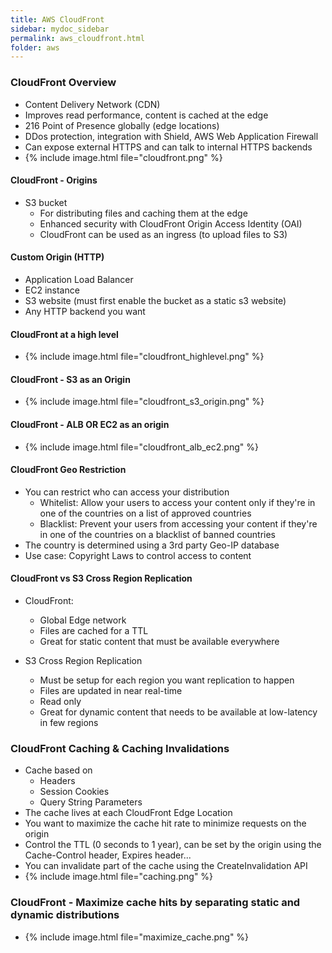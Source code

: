 ```yaml
---
title: AWS CloudFront
sidebar: mydoc_sidebar
permalink: aws_cloudfront.html
folder: aws
---
```


### CloudFront Overview
- Content Delivery Network (CDN)
- Improves read performance, content is cached at the edge
- 216 Point of Presence globally (edge locations)
- DDos protection, integration with Shield, AWS Web Application Firewall
- Can expose external HTTPS and can talk to internal HTTPS backends
- {% include image.html file="cloudfront.png" %}

#### CloudFront - Origins
- S3 bucket
  - For distributing files and caching them at the edge
  - Enhanced security with CloudFront Origin Access Identity (OAI)
  - CloudFront can be used as an ingress (to upload files to S3)

#### Custom Origin (HTTP)
  - Application Load Balancer
  - EC2 instance
  - S3 website (must first enable the bucket as a static s3 website)
  - Any HTTP backend you want

#### CloudFront at a high level
  - {% include image.html file="cloudfront_highlevel.png" %}

#### CloudFront - S3 as an Origin
  - {% include image.html file="cloudfront_s3_origin.png" %}

#### CloudFront - ALB OR EC2 as an origin
  - {% include image.html file="cloudfront_alb_ec2.png" %}

#### CloudFront Geo Restriction
  - You can restrict who can access your distribution
    - Whitelist: Allow your users to access your content only if they're in one of the countries on a list of approved countries
    - Blacklist: Prevent your users from accessing your content if they're in one of the countries on a blacklist of banned countries
  - The country is determined using a 3rd party Geo-IP database
  - Use case: Copyright Laws to control access to content

#### CloudFront vs S3 Cross Region Replication
  - CloudFront:
    - Global Edge network
    - Files are cached for a TTL
    - Great for static content that must be available everywhere

  - S3 Cross Region Replication
    - Must be setup for each region you want replication to happen
    - Files are updated in near real-time
    - Read only
    - Great for dynamic content that needs to be available at low-latency in few regions

### CloudFront Caching & Caching Invalidations
  - Cache based on
    - Headers
    - Session Cookies
    - Query String Parameters
  - The cache lives at each CloudFront Edge Location
  - You want to maximize the cache hit rate to minimize requests on the origin
  - Control the TTL (0 seconds to 1 year), can be set by the origin using the Cache-Control header, Expires header...
  - You can invalidate part of the cache using the CreateInvalidation API
  - {% include image.html file="caching.png" %}

### CloudFront - Maximize cache hits by separating static and dynamic distributions
  - {% include image.html file="maximize_cache.png" %}

